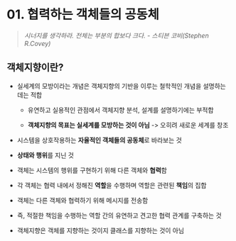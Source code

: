 # 01. 협력하는 객체들의 공동체

> *시너지를 생각하라. 전체는 부분의 합보다 크다.  - 스티븐 코비(Stephen R.Covey)*

## 객체지향이란?
- 실세계의 모방이라는 개념은 객체지향의 기반을 이루는 철학적인 개념을 설명하는 데는 적합

  - 유연하고 실용적인 관점에서 객체지향 분석, 설계를 설명하기에는 부적합
 
  - **객체지향의 목표는 실세계를 모방하는 것이 아님** -> 오히려 새로운 세계를 창조
- 시스템을 상호작용하는 **자율적인 객체들의 공동체**로 바라보는 것
- **상태와 행위**를 지닌 것
- 객체는 시스템의 행위를 구현하기 위해 다른 객체와 **협력**함
- 각 객체는 협력 내에서 정해진 **역할**을 수행하며 역할은 관련된 **책임**의 집합
- 객체는 다른 객체와 협력하기 위해 메시지를 전송함
- 즉, 적절한 책임을 수행하는 역할 간의 유연하고 견고한 협력 관계를 구축하는 것
- 객체지향은 객체를 지향하는 것이지 클래스를 지향하는 것이 아님
